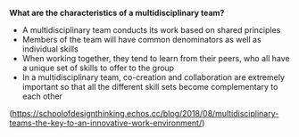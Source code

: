 **What are the characteristics of a multidisciplinary team?**

-   A multidisciplinary team conducts its work based on shared principles
-   Members of the team will have common denominators as well as individual skills
-   When working together, they tend to learn from their peers, who all have a unique set of skills to offer to the group
-   In a multidisciplinary team, co-creation and collaboration are extremely important so that all the different skill sets become complementary to each other

(https://schoolofdesignthinking.echos.cc/blog/2018/08/multidisciplinary-teams-the-key-to-an-innovative-work-environment/)